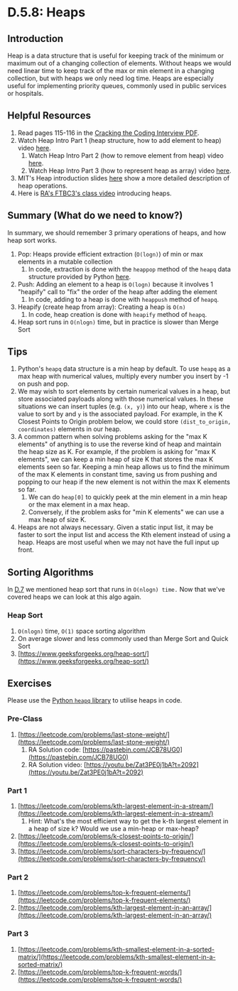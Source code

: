 # D.5.8: Heaps

## Introduction

Heap is a data structure that is useful for keeping track of the minimum or maximum out of a changing collection of elements. Without heaps we would need linear time to keep track of the max or min element in a changing collection, but with heaps we only need log time. Heaps are especially useful for implementing priority queues, commonly used in public services or hospitals.

## Helpful Resources

1. Read pages 115-116 in the [Cracking the Coding Interview PDF](../d.0-dsa-overview.md#resources).
2. Watch Heap Intro Part 1 \(heap structure, how to add element to heap\) video [here](https://www.youtube.com/watch?v=c1TpLRyQJ4w).
   1. Watch Heap Intro Part 2 \(how to remove element from heap\) video [here](https://www.youtube.com/watch?v=ijfPvX2qYOQ&t=0s).
   2. Watch Heap Intro Part 3 \(how to represent heap as array\) video [here](https://www.youtube.com/watch?v=fJORlbOGm9Y&t=0s).
3. MIT's Heap introduction slides [here](https://ocw.mit.edu/courses/electrical-engineering-and-computer-science/6-006-introduction-to-algorithms-fall-2011/lecture-videos/MIT6_006F11_lec04.pdf) show a more detailed description of heap operations.
4. Here is [RA's FTBC3's class video](https://youtu.be/Zat3PE0j1bA?t=701) introducing heaps.

## Summary \(What do we need to know?\)

In summary, we should remember 3 primary operations of heaps, and how heap sort works.

1. Pop: Heaps provide efficient extraction \(`O(logn)`\) of min or max elements in a mutable collection
   1. In code, extraction is done with the `heappop` method of the `heapq` data structure provided by Python [here](https://docs.python.org/3/library/heapq.html).
2. Push: Adding an element to a heap is `O(logn)` because it involves 1 "heapify" call to "fix" the order of the heap after adding the element
   1. In code, adding to a heap is done with `heappush` method of `heapq`.
3. Heapify \(create heap from array\): Creating a heap is `O(n)`
   1. In code, heap creation is done with `heapify` method of `heapq`. 
4. Heap sort runs in `O(nlogn)` time, but in practice is slower than Merge Sort

## Tips

1. Python's `heapq` data structure is a min heap by default. To use `heapq` as a max heap with numerical values, multiply every number you insert by -1 on push and pop.
2. We may wish to sort elements by certain numerical values in a heap, but store associated payloads along with those numerical values. In these situations we can insert tuples \(e.g. `(x, y)`\) into our heap, where `x` is the value to sort by and `y` is the associated payload. For example, in the K Closest Points to Origin problem below, we could store `(dist_to_origin, coordinates)` elements in our heap.
3. A common pattern when solving problems asking for the "max K elements" of anything is to use the reverse kind of heap and maintain the heap size as K. For example, if the problem is asking for "max K elements", we can keep a min heap of size K that stores the max K elements seen so far. Keeping a min heap allows us to find the minimum of the max K elements in constant time, saving us from pushing and popping to our heap if the new element is not within the max K elements so far.
   1. We can do `heap[0]` to quickly peek at the min element in a min heap or the max element in a max heap.
   2. Conversely, if the problem asks for "min K elements" we can use a max heap of size K.
4. Heaps are not always necessary. Given a static input list, it may be faster to sort the input list and access the Kth element instead of using a heap. Heaps are most useful when we may not have the full input up front.

## Sorting Algorithms

In [D.7](../d.10-sorting-algorithms.md) we mentioned heap sort that runs in `O(nlogn) time.` Now that we've covered heaps we can look at this algo again.

### Heap Sort

1. `O(nlogn)` time, `O(1)` space sorting algorithm
2. On average slower and less commonly used than Merge Sort and Quick Sort
3. [https://www.geeksforgeeks.org/heap-sort/](https://www.geeksforgeeks.org/heap-sort/)

## Exercises

Please use the [Python `heapq` library](https://docs.python.org/3/library/heapq.html) to utilise heaps in code.

### Pre-Class

1. [https://leetcode.com/problems/last-stone-weight/](https://leetcode.com/problems/last-stone-weight/)
   1. RA Solution code: [https://pastebin.com/JCB78UG0](https://pastebin.com/JCB78UG0)
   2. RA Solution video: [https://youtu.be/Zat3PE0j1bA?t=2092](https://youtu.be/Zat3PE0j1bA?t=2092)

### Part 1

1. [https://leetcode.com/problems/kth-largest-element-in-a-stream/](https://leetcode.com/problems/kth-largest-element-in-a-stream/)
   1. Hint: What's the most efficient way to get the k-th largest element in a heap of size k? Would we use a min-heap or max-heap?
2. [https://leetcode.com/problems/k-closest-points-to-origin/](https://leetcode.com/problems/k-closest-points-to-origin/)
3. [https://leetcode.com/problems/sort-characters-by-frequency/](https://leetcode.com/problems/sort-characters-by-frequency/)

### Part 2

1. [https://leetcode.com/problems/top-k-frequent-elements/](https://leetcode.com/problems/top-k-frequent-elements/)
2. [https://leetcode.com/problems/kth-largest-element-in-an-array/](https://leetcode.com/problems/kth-largest-element-in-an-array/)

### Part 3

1. [https://leetcode.com/problems/kth-smallest-element-in-a-sorted-matrix/](https://leetcode.com/problems/kth-smallest-element-in-a-sorted-matrix/)
2. [https://leetcode.com/problems/top-k-frequent-words/](https://leetcode.com/problems/top-k-frequent-words/)

